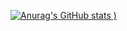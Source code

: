 [![Anurag's GitHub stats](https://github-readme-stats.vercel.app/api?username=chucho523&show_icons=true&theme=radical&hide=prs,issues)
)](https://github.com/anuraghazra/github-readme-stats)


<!---
chucho523/chucho523 is a ✨ special ✨ repository because its `README.md` (this file) appears on your GitHub profile.
You can click the Preview link to take a look at your changes.
--->
